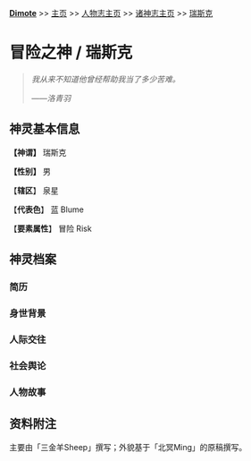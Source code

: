 **[Dimote](https://dimote.top)** >> [主页](../../../index.md) >> [人物志主页](../index.md) >> [诸神志主页](index.md) >> [瑞斯克](ruisike.md)

# 冒险之神 / 瑞斯克

> *我从来不知道他曾经帮助我当了多少苦难。*
>
> ——*洛青羽*

## 神灵基本信息

**【神谓】** 瑞斯克

**【性别】** 男

【**辖区**】 泉星

【**代表色**】 蓝 Blume

【**要素属性**】 冒险 Risk

## 神灵档案

### 简历

### 身世背景

### 人际交往

### 社会舆论

### 人物故事

## 资料附注

主要由「三金羊Sheep」撰写；外貌基于「北冥Ming」的原稿撰写。
